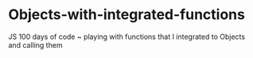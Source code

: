 # Objects-with-integrated-functions
JS 100 days of code ~ playing with functions that I integrated to Objects and calling them
